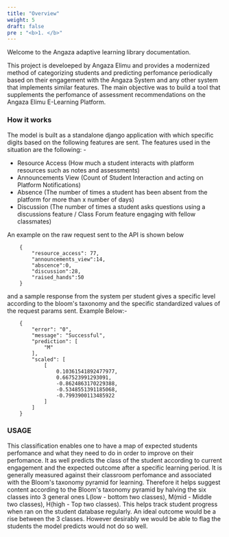 ```yaml
---
title: "Overview" 
weight: 5
draft: false
pre : "<b>1. </b>"
---
```



Welcome to the Angaza adaptive learning library documentation.

This project is develoeped by Angaza Elimu and provides a modernized method of categorizing students and predicting perfomance periodically
based on their engagement with the Angaza System and any other system that implements similar features.
The main objective was to build a tool that supplements the perfomance of assessment recommendations on the Angaza Elimu E-Learning Platform.

### How it works

The model is built as a standalone django application with which specific digits based on the following features are sent.
The features used in the situation are the following: - 

- Resource Access  (How much a student interacts with platform resources such as notes and assessments)
- Announcements View (Count of Student Interaction and acting on Platform Notifications)
- Absence (The number of times a student has been absent from the platform for more than x number of days)
- Discussion (The number of times a student asks questions using a discussions feature / Class Forum feature engaging with fellow classmates)


An example on the raw request sent to the API is shown below

        {
            "resource_access": 77,
            "announcements_view":14,
            "abscence":0,
            "discussion":28,
            "raised_hands":50
        }

and a sample response from the system per student gives a specific level according to the bloom's taxonomy and the specific standardized values of the request params sent. Example Below:-

        {
            "error": "0",
            "message": "Successful",
            "prediction": [
                "M"
            ],
            "scaled": [
                [
                    0.10361541892477977,
                    0.667523991293091,
                    -0.8624863170229388,
                    -0.5348551391185068,
                    -0.7993900113485922
                ]
            ]
        }

### USAGE

This classification enables one to have a map of expected students perfomance and what they need to do in order to improve on their perfomance.
It as well predicts the class of the student according to current engagement and the expected outcome after a specific learning period.
It is generally measured against their classroom perfomance and associated with the Bloom's taxonomy pyramid for learning. Therefore it helps suggest content according to the
Bloom's taxonomy pyramid by halving the six classes into 3 general ones L(low - bottom two classes), M(mid - Middle two classes), H(high - Top two classes).
This helps track student progress when ran on the student database regularly. An ideal outcome would be a rise between the 3 classes. However desirably we would be able to flag
the students the model predicts would not do so well.